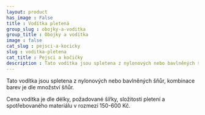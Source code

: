 ```yaml
---
layout: product
has_image : False
title : Vodítka pletená
group_slug : obojky-a-voditka
group_title : Obojky a vodítka
image : false
cat_slug : pejsci-a-kocicky
slug : voditka-pletena
cat_title : Pejsci a kočičky
description : Tato vodítka jsou spletena z nylonových nebo bavlněných šňůr, kombinace barev je dle množství šňůr.
---
```


Tato vodítka jsou spletena z nylonových nebo bavlněných šňůr, kombinace barev je dle množství šňůr.

Cena vodítka je dle délky, požadované šířky, složitosti pletení a spotřebovaného materiálu v rozmezí 150-600&nbsp;Kč.

